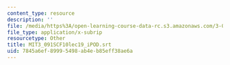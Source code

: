 ```yaml
---
content_type: resource
description: ''
file: /media/https%3A/open-learning-course-data-rc.s3.amazonaws.com/3-091sc-introduction-to-solid-state-chemistry-fall-2010/7845a6ef89995498ab4eb85eff38ae6a_MIT3_091SCF10lec19_iPOD.vtt
file_type: application/x-subrip
resourcetype: Other
title: MIT3_091SCF10lec19_iPOD.srt
uid: 7845a6ef-8999-5498-ab4e-b85eff38ae6a
---
```

